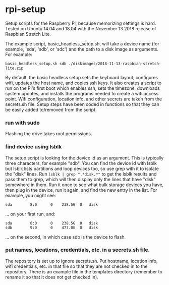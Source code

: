 # rpi-setup
Setup scripts for the Raspberry Pi, because memorizing settings is hard. Tested on Ubuntu 14.04 and 18.04 with the November 13 2018 release of Raspbian Stretch Lite.

The example script, basic\_headless\_setup.sh, will take a device name (for example, 'sda', 'sdb', or 'sdc') and the path to a disk image as arguments. For example:

`basic_headless_setup.sh sdb ./diskimages/2018-11-13-raspbian-stretch-lite.zip`

By default, the basic headless setup sets the keyboard layout, configures wifi, updates the host name, and copies ssh keys. It also creates a script to run on the Pi's first boot which enables ssh, sets the timezone, downloads system updates, and installs the programs needed to create a wifi access point. Wifi configuration, location info, and other secrets are taken from the secrets.sh file. Setup steps have been coded in functions so that they can be easily added to/removed from the script.

### run with sudo
Flashing the drive takes root permissions.

### find device using lsblk
The setup script is looking for the device id as an argument. This is typically three characters, for example "sdb". You can find the device id with lsblk but lsblk lists partitions and loop devices too, so use grep with it to isolate the "disk" lines. Run `lsblk | grep ".*disk.*"` to get the lsblk results and pass them to grep, which will then display only the lines that have "disk" somewhere in them. Run it once to see what bulk storage devices you have, then plug in the device, run it again, and find the new entry in the list. For example, you might see:

```
sda        8:0      0    238.5G  0   disk
```

... on your first run, and:

```
sda        8:0      0    238.5G  0   disk
sdb        9:0      0    477.0G  0   disk
```

... on the second, in which case sdb is the device to flash.

### put names, locations, credentials, etc. in a secrets.sh file.
The repository is set up to ignore secrets.sh. Put hostname, location info, wifi credentials, etc. in that file so that they are not checked in to the repository. There is an example file in the templates directory (remember to rename it so that it does not get checked in).
